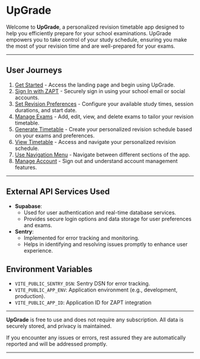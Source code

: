 # UpGrade

Welcome to **UpGrade**, a personalized revision timetable app designed to help you efficiently prepare for your school examinations. UpGrade empowers you to take control of your study schedule, ensuring you make the most of your revision time and are well-prepared for your exams.

---

## User Journeys

1. [Get Started](docs/journeys/get-started.md) - Access the landing page and begin using UpGrade.
2. [Sign In with ZAPT](docs/journeys/sign-in-with-zapt.md) - Securely sign in using your school email or social accounts.
3. [Set Revision Preferences](docs/journeys/set-revision-preferences.md) - Configure your available study times, session durations, and start date.
4. [Manage Exams](docs/journeys/manage-exams.md) - Add, edit, view, and delete exams to tailor your revision timetable.
5. [Generate Timetable](docs/journeys/generate-timetable.md) - Create your personalized revision schedule based on your exams and preferences.
6. [View Timetable](docs/journeys/view-timetable.md) - Access and navigate your personalized revision schedule.
7. [Use Navigation Menu](docs/journeys/use-navigation-menu.md) - Navigate between different sections of the app.
8. [Manage Account](docs/journeys/manage-account.md) - Sign out and understand account management features.

---

## External API Services Used

- **Supabase**:
  - Used for user authentication and real-time database services.
  - Provides secure login options and data storage for user preferences and exams.
- **Sentry**:
  - Implemented for error tracking and monitoring.
  - Helps in identifying and resolving issues promptly to enhance user experience.

## Environment Variables

- `VITE_PUBLIC_SENTRY_DSN`: Sentry DSN for error tracking.
- `VITE_PUBLIC_APP_ENV`: Application environment (e.g., development, production).
- `VITE_PUBLIC_APP_ID`: Application ID for ZAPT integration

---

**UpGrade** is free to use and does not require any subscription. All data is securely stored, and privacy is maintained.

If you encounter any issues or errors, rest assured they are automatically reported and will be addressed promptly.

---